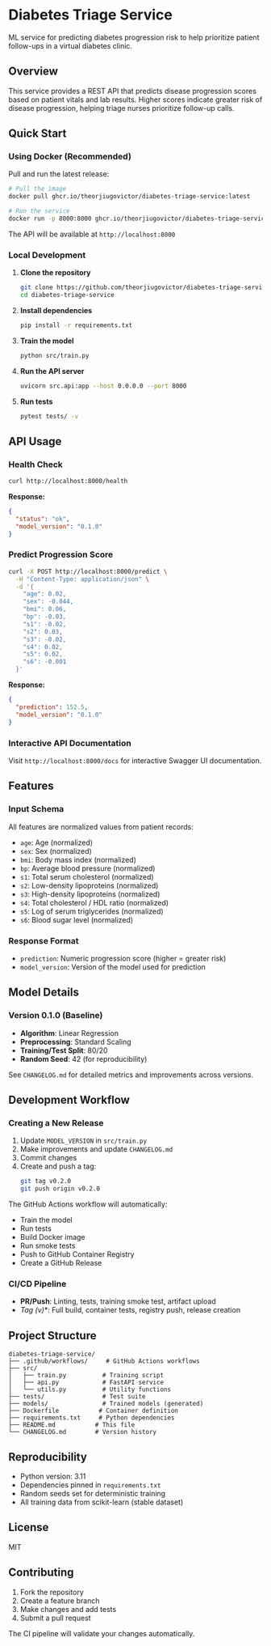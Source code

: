# Diabetes Triage Service

ML service for predicting diabetes progression risk to help prioritize patient follow-ups in a virtual diabetes clinic.

## Overview

This service provides a REST API that predicts disease progression scores based on patient vitals and lab results. Higher scores indicate greater risk of disease progression, helping triage nurses prioritize follow-up calls.

## Quick Start

### Using Docker (Recommended)

Pull and run the latest release:

```bash
# Pull the image
docker pull ghcr.io/theorjiugovictor/diabetes-triage-service:latest

# Run the service
docker run -p 8000:8000 ghcr.io/theorjiugovictor/diabetes-triage-service:latest
```

The API will be available at `http://localhost:8000`

### Local Development

1. **Clone the repository**
   ```bash
   git clone https://github.com/theorjiugovictor/diabetes-triage-service.git
   cd diabetes-triage-service
   ```

2. **Install dependencies**
   ```bash
   pip install -r requirements.txt
   ```

3. **Train the model**
   ```bash
   python src/train.py
   ```

4. **Run the API server**
   ```bash
   uvicorn src.api:app --host 0.0.0.0 --port 8000
   ```

5. **Run tests**
   ```bash
   pytest tests/ -v
   ```

## API Usage

### Health Check

```bash
curl http://localhost:8000/health
```

**Response:**
```json
{
  "status": "ok",
  "model_version": "0.1.0"
}
```

### Predict Progression Score

```bash
curl -X POST http://localhost:8000/predict \
  -H "Content-Type: application/json" \
  -d '{
    "age": 0.02,
    "sex": -0.044,
    "bmi": 0.06,
    "bp": -0.03,
    "s1": -0.02,
    "s2": 0.03,
    "s3": -0.02,
    "s4": 0.02,
    "s5": 0.02,
    "s6": -0.001
  }'
```

**Response:**
```json
{
  "prediction": 152.5,
  "model_version": "0.1.0"
}
```

### Interactive API Documentation

Visit `http://localhost:8000/docs` for interactive Swagger UI documentation.

## Features

### Input Schema

All features are normalized values from patient records:

- `age`: Age (normalized)
- `sex`: Sex (normalized)
- `bmi`: Body mass index (normalized)
- `bp`: Average blood pressure (normalized)
- `s1`: Total serum cholesterol (normalized)
- `s2`: Low-density lipoproteins (normalized)
- `s3`: High-density lipoproteins (normalized)
- `s4`: Total cholesterol / HDL ratio (normalized)
- `s5`: Log of serum triglycerides (normalized)
- `s6`: Blood sugar level (normalized)

### Response Format

- `prediction`: Numeric progression score (higher = greater risk)
- `model_version`: Version of the model used for prediction

## Model Details

### Version 0.1.0 (Baseline)

- **Algorithm**: Linear Regression
- **Preprocessing**: Standard Scaling
- **Training/Test Split**: 80/20
- **Random Seed**: 42 (for reproducibility)

See `CHANGELOG.md` for detailed metrics and improvements across versions.

## Development Workflow

### Creating a New Release

1. Update `MODEL_VERSION` in `src/train.py`
2. Make improvements and update `CHANGELOG.md`
3. Commit changes
4. Create and push a tag:
   ```bash
   git tag v0.2.0
   git push origin v0.2.0
   ```

The GitHub Actions workflow will automatically:
- Train the model
- Run tests
- Build Docker image
- Run smoke tests
- Push to GitHub Container Registry
- Create a GitHub Release

### CI/CD Pipeline

- **PR/Push**: Linting, tests, training smoke test, artifact upload
- **Tag (v*)**: Full build, container tests, registry push, release creation

## Project Structure

```
diabetes-triage-service/
├── .github/workflows/     # GitHub Actions workflows
├── src/
│   ├── train.py          # Training script
│   ├── api.py            # FastAPI service
│   └── utils.py          # Utility functions
├── tests/                # Test suite
├── models/               # Trained models (generated)
├── Dockerfile           # Container definition
├── requirements.txt     # Python dependencies
├── README.md           # This file
└── CHANGELOG.md        # Version history
```

## Reproducibility

- Python version: 3.11
- Dependencies pinned in `requirements.txt`
- Random seeds set for deterministic training
- All training data from scikit-learn (stable dataset)

## License

MIT

## Contributing

1. Fork the repository
2. Create a feature branch
3. Make changes and add tests
4. Submit a pull request

The CI pipeline will validate your changes automatically.
